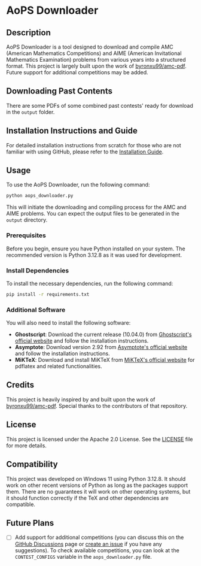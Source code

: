 # AoPS Downloader

## Description
AoPS Downloader is a tool designed to download and compile AMC (American Mathematics Competitions) and AIME (American Invitational Mathematics Examination) problems from various years into a structured format. This project is largely built upon the work of [byronxu99/amc-pdf](https://github.com/byronxu99/amc-pdf). Future support for additional competitions may be added.

## Downloading Past Contents
There are some PDFs of some combined past contests' ready for download in the `output` folder.

## Installation Instructions and Guide
For detailed installation instructions from scratch for those who are not familiar with using GitHub, please refer to the [Installation Guide](INSTALLATION_GUIDE.md).

## Usage
To use the AoPS Downloader, run the following command:
```bash
python aops_downloader.py
```
This will initiate the downloading and compiling process for the AMC and AIME problems. You can expect the output files to be generated in the `output` directory.

### Prerequisites
Before you begin, ensure you have Python installed on your system. The recommended version is Python 3.12.8 as it was used for development.

### Install Dependencies
To install the necessary dependencies, run the following command:
```bash
pip install -r requirements.txt
```

### Additional Software
You will also need to install the following software:

- **Ghostscript**: Download the current release (10.04.0) from [Ghostscript's official website](https://ghostscript.com/download/gsdnld.html) and follow the installation instructions.
- **Asymptote**: Download version 2.92 from [Asymptote's official website](https://asymptote.sourceforge.io/) and follow the installation instructions.
- **MiKTeX**: Download and install MiKTeX from [MiKTeX's official website](https://miktex.org/download) for pdflatex and related functionalities.

## Credits
This project is heavily inspired by and built upon the work of [byronxu99/amc-pdf](https://github.com/byronxu99/amc-pdf). Special thanks to the contributors of that repository.

## License
This project is licensed under the Apache 2.0 License. See the [LICENSE](LICENSE) file for more details.

## Compatibility
This project was developed on Windows 11 using Python 3.12.8. It should work on other recent versions of Python as long as the packages support them. There are no guarantees it will work on other operating systems, but it should function correctly if the TeX and other dependencies are compatible.

## Future Plans

- [ ] Add support for additional competitions (you can discuss this on the [GitHub Discussions](https://github.com/victorliu5296/AoPS-downloader/discussions) page or [create an issue](https://github.com/victorliu5296/AoPS-downloader/issues/new) if you have any suggestions). To check available competitions, you can look at the `CONTEST_CONFIGS` variable in the `aops_downloader.py` file.